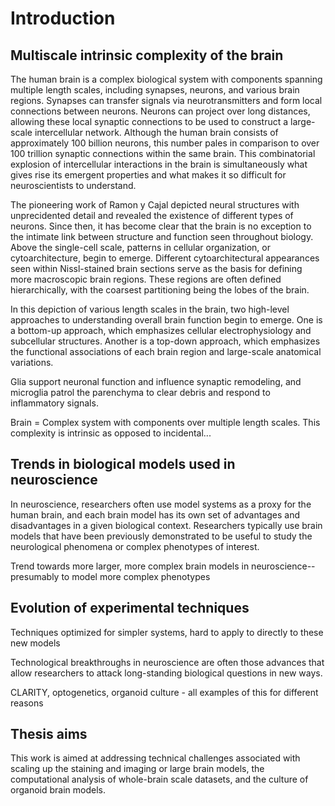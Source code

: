 # Introduction

## Multiscale intrinsic complexity of the brain

The human brain is a complex biological system with components spanning multiple
length scales, including synapses, neurons, and various brain regions. Synapses
can transfer signals via neurotransmitters and form local connections between
neurons. Neurons can project over long distances, allowing these local synaptic
connections to be used to construct a large-scale intercellular network.
Although the human brain consists of approximately 100 billion neurons, this
number pales in comparison to over 100 trillion synaptic connections within the
same brain. This combinatorial explosion of intercellular interactions in the
brain is simultaneously what gives rise its emergent properties and what makes
it so difficult for neuroscientists to understand.

The pioneering work of Ramon y Cajal depicted neural structures with
unprecidented detail and revealed the existence of different types of neurons.
Since then, it has become clear that the brain is no exception to the intimate
link between structure and function seen throughout biology. Above the
single-cell scale, patterns in cellular organization, or cytoarchitecture, begin
to emerge. Different cytoarchitectural appearances seen within Nissl-stained
brain sections serve as the basis for defining more macroscopic brain regions.
These regions are often defined hierarchically, with the coarsest partitioning
being the lobes of the brain. 

In this depiction of various length scales in the brain, two high-level
approaches to understanding overall brain function begin to emerge. One is a
bottom-up approach, which emphasizes cellular electrophysiology and subcellular
structures. Another is a top-down approach, which emphasizes the functional
associations of each brain region and large-scale anatomical variations.

Glia support neuronal function and influence synaptic remodeling, and microglia
patrol the parenchyma to clear debris and respond to inflammatory signals.


Brain = Complex system with components over multiple length scales.
This complexity is intrinsic as opposed to incidental...

## Trends in biological models used in neuroscience

In neuroscience, researchers often use model systems as a proxy for the human
brain, and each brain model has its own set of advantages and disadvantages in a
given biological context. Researchers typically use brain models that have been
previously demonstrated to be useful to study the neurological phenomena or
complex phenotypes of interest.



Trend towards more larger, more complex brain models in neuroscience--presumably
to model more complex phenotypes

## Evolution of experimental techniques

Techniques optimized for simpler systems, hard to apply to directly to these new
models

Technological breakthroughs in neuroscience are often those advances that allow
researchers to attack long-standing biological questions in new ways.

CLARITY, optogenetics, organoid culture - all examples of this for different
reasons

## Thesis aims

This work is aimed at addressing technical challenges associated with scaling up
the staining and imaging or large brain models, the computational analysis of
whole-brain scale datasets, and the culture of organoid brain models.

